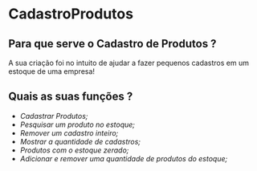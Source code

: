 # CadastroProdutos

## Para que serve o Cadastro de Produtos ?

A sua criação foi no intuito de ajudar a fazer pequenos cadastros em um estoque de uma empresa!

## Quais as suas funções ?

- _Cadastrar Produtos;_
- _Pesquisar um produto no estoque;_
- _Remover um cadastro inteiro;_
- _Mostrar a quantidade de cadastros;_
- _Produtos com o estoque zerado;_
- _Adicionar e remover uma quantidade de produtos do estoque;_
